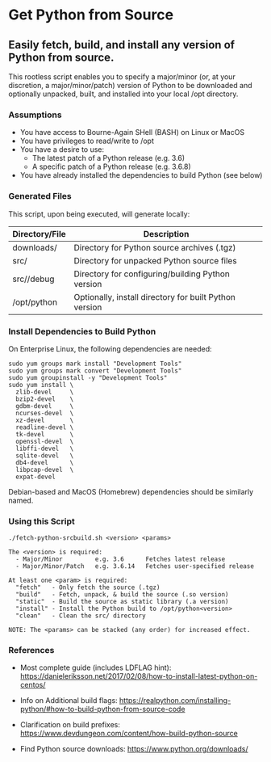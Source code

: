 # Get Python from Source
## Easily fetch, build, and install any version of Python from source.

This rootless script enables you to specify a major/minor (or, at your 
discretion, a major/minor/patch) version of Python to be downloaded and
optionally unpacked, built, and installed into your local /opt directory.

### Assumptions
  * You have access to Bourne-Again SHell (BASH) on Linux or MacOS
  * You have privileges to read/write to /opt
  * You have a desire to use:
    * The latest patch of a Python release (e.g. 3.6)
    * A specific patch of a Python release (e.g. 3.6.8)
  * You have already installed the dependencies to build Python (see below)

### Generated Files
This script, upon being executed, will generate locally:

Directory/File   | Description
---              | ---
downloads/       | Directory for Python source archives (.tgz)
src/             | Directory for unpacked Python source files
src/<ver>/debug  | Directory for configuring/building Python version
/opt/python<ver> | Optionally, install directory for built Python version

### Install Dependencies to Build Python
On Enterprise Linux, the following dependencies are needed:

    sudo yum groups mark install "Development Tools"
    sudo yum groups mark convert "Development Tools"
    sudo yum groupinstall -y "Development Tools"
    sudo yum install \
      zlib-devel     \
      bzip2-devel    \
      gdbm-devel     \
      ncurses-devel  \
      xz-devel       \
      readline-devel \
      tk-devel       \
      openssl-devel  \
      libffi-devel   \
      sqlite-devel   \
      db4-devel      \
      libpcap-devel  \
      expat-devel

Debian-based and MacOS (Homebrew) dependencies should be similarly named.

### Using this Script
    ./fetch-python-srcbuild.sh <version> <params>

    The <version> is required:
      - Major/Minor         e.g. 3.6      Fetches latest release
      - Major/Minor/Patch   e.g. 3.6.14   Fetches user-specified release

    At least one <param> is required:
      "fetch"   - Only fetch the source (.tgz)
      "build"   - Fetch, unpack, & build the source (.so version)
      "static"  - Build the source as static library (.a version)
      "install" - Install the Python build to /opt/python<version>
      "clean"   - Clean the src/ directory

    NOTE: The <params> can be stacked (any order) for increased effect.

### References
* Most complete guide (includes LDFLAG hint):
  https://danieleriksson.net/2017/02/08/how-to-install-latest-python-on-centos/

* Info on Additional build flags:
  https://realpython.com/installing-python/#how-to-build-python-from-source-code

* Clarification on build prefixes:
  https://www.devdungeon.com/content/how-build-python-source

* Find Python source downloads:
  https://www.python.org/downloads/

